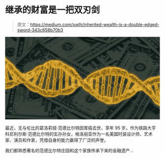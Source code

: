 # 继承的财富是一把双刃剑

> 原文：<https://medium.com/swlh/inherited-wealth-is-a-double-edged-sword-343c658b70b3>

![](img/97d47aea150c4348d0ba62d8a777140b.png)

最近，无与伦比的葛洛莉娅·范德比尔特因胃癌去世，享年 95 岁。作为铁路大亨科尼利尔斯·范德比尔特的玄孙孙女，格洛丽亚作为一名美国时装设计师、艺术家、演员和作家，凭借自身的能力赢得了广泛的声誉。

我们都熟悉著名的范德比尔特庄园和这个家族传承下来的金融遗产…